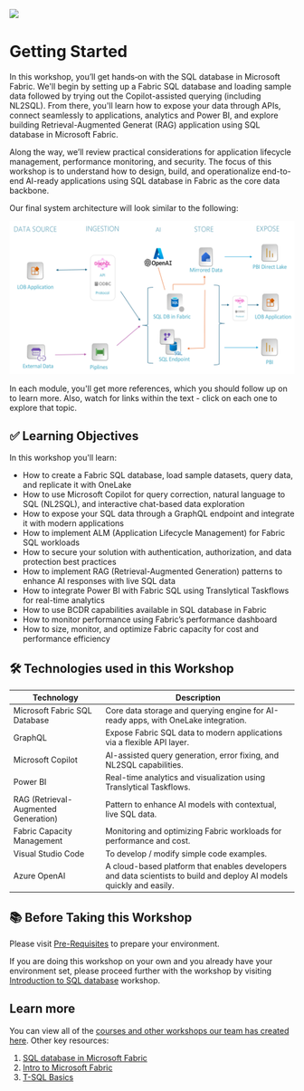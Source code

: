 ![](https://raw.githubusercontent.com/microsoft/sqlworkshops/master/graphics/microsoftlogo.png)

# Getting Started

In this workshop, you’ll get hands‑on with the SQL database in Microsoft Fabric. We'll begin by setting up a Fabric SQL database and loading sample data followed by trying out the Copilot-assisted querying (including NL2SQL). From there, you'll learn how to expose your data through APIs, connect seamlessly to applications, analytics and Power BI, and explore building Retrieval-Augmented Generat (RAG) application using SQL database in Microsoft Fabric.

Along the way, we’ll review practical considerations for application lifecycle management, performance monitoring, and security. The focus of this workshop is to understand how to design, build, and operationalize end-to-end AI-ready applications using SQL database in Fabric as the core data backbone.

Our final system architecture will look similar to the following:

<img src="../../graphics/Architecture.png" alt="image" width="600"/>

In each module, you'll get more references, which you should follow up on to learn more. Also, watch for links within the text - click on each one to explore that topic.

## ✅ Learning Objectives

In this workshop you'll learn:

- How to create a Fabric SQL database, load sample datasets, query data, and replicate it with OneLake  
- How to use Microsoft Copilot for query correction, natural language to SQL (NL2SQL), and interactive chat-based data exploration  
- How to expose your SQL data through a GraphQL endpoint and integrate it with modern applications  
- How to implement ALM (Application Lifecycle Management) for Fabric SQL workloads  
- How to secure your solution with authentication, authorization, and data protection best practices  
- How to implement RAG (Retrieval-Augmented Generation) patterns to enhance AI responses with live SQL data  
- How to integrate Power BI with Fabric SQL using Translytical Taskflows for real-time analytics  
- How to use BCDR capabilities available in SQL database in Fabric  
- How to monitor performance using Fabric’s performance dashboard  
- How to size, monitor, and optimize Fabric capacity for cost and performance efficiency

## 🛠 Technologies used in this Workshop

| Technology | Description |
|------------|-------------|
| Microsoft Fabric SQL Database | Core data storage and querying engine for AI-ready apps, with OneLake integration. |
| GraphQL | Expose Fabric SQL data to modern applications via a flexible API layer. |
| Microsoft Copilot | AI-assisted query generation, error fixing, and NL2SQL capabilities. |
| Power BI | Real-time analytics and visualization using Translytical Taskflows. |
| RAG (Retrieval-Augmented Generation) | Pattern to enhance AI models with contextual, live SQL data. |
| Fabric Capacity Management | Monitoring and optimizing Fabric workloads for performance and cost. |
| Visual Studio Code | To develop / modify simple code examples. |
| Azure OpenAI | A cloud-based platform that enables developers and data scientists to build and deploy AI models quickly and easily. |

## 📚 Before Taking this Workshop

Please visit [Pre-Requisites](../00%20-%20Pre-Requisites/00%20-%20Pre-Requisites.md) to prepare your environment.

If you are doing this workshop on your own and you already have your environment set, please proceed further with the workshop by visiting [Introduction to SQL database](../02%20-%20Introduction%20to%20SQL%20database%20in%20Fabric/02%20-%20Introduction%20to%20SQL%20database%20in%20Fabric.md) workshop.

## Learn more
You can view all of the [courses and other workshops our team has created here](https://microsoft.github.io/sqlworkshops/).
Other key resources:
1. [SQL database in Microsoft Fabric](https://learn.microsoft.com/fabric/database/sql/overview)
2. [Intro to Microsoft Fabric](https://learn.microsoft.com/fabric)  
3. [T-SQL Basics](https://learn.microsoft.com/sql/t-sql)   
